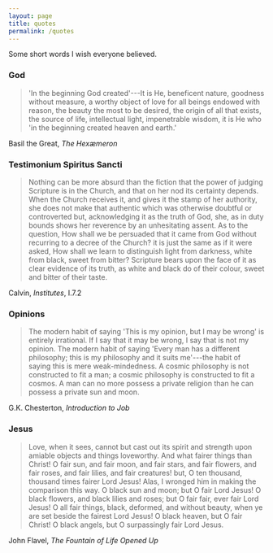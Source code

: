 ```yaml
---
layout: page
title: quotes
permalink: /quotes
---
```


Some short words I wish everyone believed.

### God

> 'In the beginning God created'---It is He, beneficent nature, goodness without measure, a worthy
> object of love for all beings endowed with reason, the beauty the most to be desired, the origin
> of all that exists, the source of life, intellectual light, impenetrable wisdom, it is He who 'in
> the beginning created heaven and earth.'

Basil the Great, _The Hex&#230;meron_

### Testimonium Spiritus Sancti

> Nothing can be more absurd than the fiction that the power of judging Scripture is in the Church,
> and that on her nod its certainty depends. When the Church receives it, and gives it the stamp of
> her authority, she does not make that authentic which was otherwise doubtful or controverted but,
> acknowledging it as the truth of God, she, as in duty bounds shows her reverence by an
> unhesitating assent. As to the question, How shall we be persuaded that it came from God without
> recurring to a decree of the Church? it is just the same as if it were asked, How shall we learn
> to distinguish light from darkness, white from black, sweet from bitter? Scripture bears upon the
> face of it as clear evidence of its truth, as white and black do of their colour, sweet and bitter
> of their taste.

Calvin, _Institutes_, I.7.2

### Opinions
> The modern habit of saying 'This is my opinion, but I may be wrong' is entirely irrational. If I
> say that it may be wrong, I say that is not my opinion. The modern habit of saying 'Every man has
> a different philosophy; this is my philosophy and it suits me'---the habit of saying this is mere
> weak-mindedness. A cosmic philosophy is not constructed to fit a man; a cosmic philosophy is
> constructed to fit a cosmos. A man can no more possess a private religion than he can possess a
> private sun and moon.

G.K. Chesterton, _Introduction to Job_

### Jesus
> Love, when it sees, cannot but cast out its spirit and strength upon amiable objects and things
> loveworthy. And what fairer things than Christ! O fair sun, and fair moon, and fair stars, and
> fair flowers, and fair roses, and fair lilies, and fair creatures! but, O ten thousand, thousand
> times fairer Lord Jesus! Alas, I wronged him in making the comparison this way. O black sun and
> moon; but O fair Lord Jesus! O black flowers, and black lilies and roses; but O fair fair, ever
> fair Lord Jesus! O all fair things, black, deformed, and without beauty, when ye are set beside
> the fairest Lord Jesus! O black heaven, but O fair Christ! O black angels, but O surpassingly fair
> Lord Jesus.

John Flavel, _The Fountain of Life Opened Up_
